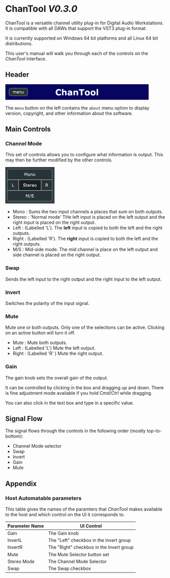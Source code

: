# ChanTool _V0.3.0_

ChanTool is a versatile channel utility plug-in for Digital Audio Workstations.
It is compatible with all DAWs that support the VST3 plug-in format.

It is currently supported on Windows 64 bit platforms and all Linux 64 bit distributions.

This user's manual will walk you through each of the controls on the _ChanTool_ interface.

## Header

![ChanTool's Header](chantool-header.png)

The `menu` button on the left contains the `about` menu option to display
version, copyright, and other information about the software.

## Main Controls

### Channel Mode

This set of controls allows you to configure what information is output.
This may then be further modified by the other controls.

![Chantool Channel Mode Selectors](chantool-stereo-mode.png)

- Mono : Sums the two input channels a places that sum on both outputs.
- Stereo : 'Normal mode' THe left input is placed on the left output and the 
  right input is placed on the right output.
- Left : (Labelled 'L'). The **left** input is copied to both the left and the right outputs.
- Right : (Labelled 'R'). The **right** input is copied to both the left and the right outputs.
- M/S : Mid-side mode. The mid channel is place on the left output and side channel is placed
  on the right output.

### Swap

Sends the left input to the right output and the right input to the left output.

### Invert

Switches the polarity of the input signal.

### Mute

Mute one or both outputs. Only one of the selections can be active.
Clicking on an active button will turn it off.

- Mute : Mute both outputs.
- Left : (Labelled 'L') Mute the left output.
- Right : (Labelled 'R' ) Mute the right output.

### Gain

The gain knob sets the overall gain of the output.

It can be controlled by clicking in the box and dragging up and down.
There is fine adjustment mode available if you hold Cmd/Ctrl while dragging.

You can also click in the text box and type in a specific value.

## Signal Flow

The signal flows through the controls in the following order (mostly top-to-bottom):

- Channel Mode selector
- Swap
- Invert
- Gain
- Mute

## Appendix

### Host Automatable parameters

This table gives the names of the paramters that _ChanTool_ makes available
to the host and which control on the UI it corresponds to.

|Parameter Name|UI Control|
|---|---|
|Gain| The Gain knob|
|InvertL| The "Left" checkbox in the Invert group|
|InvertR| The "Right" checkbox in the Invert group|
|Mute| The Mute Selector button set|
|Stereo Mode| The Channel Mode Selector|
|Swap| The Swap checkbox|
